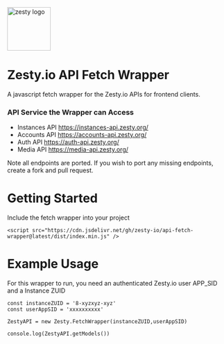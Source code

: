<img src="https://brand.zesty.io/zesty-io-logo-horizontal.png" height="100" alt="zesty logo" />

# Zesty.io API Fetch Wrapper

A javascript fetch wrapper for the Zesty.io APIs for frontend clients.

### API Service the Wrapper can Access

- Instances API https://instances-api.zesty.org/
- Accounts API https://accounts-api.zesty.org/
- Auth API https://auth-api.zesty.org/
- Media API https://media-api.zesty.org/

Note all endpoints are ported. If you wish to port any missing endpoints, create a fork and pull request.

# Getting Started

Include the fetch wrapper into your project

```
<script src="https://cdn.jsdelivr.net/gh/zesty-io/api-fetch-wrapper@latest/dist/index.min.js" />
```

# Example Usage

For this wrapper to run, you need an authenticated Zesty.io user APP_SID and a Instance ZUID

```
const instanceZUID = '8-xyzxyz-xyz'
const userAppSID = 'xxxxxxxxxx'

ZestyAPI = new Zesty.FetchWrapper(instanceZUID,userAppSID)

console.log(ZestyAPI.getModels())

```
